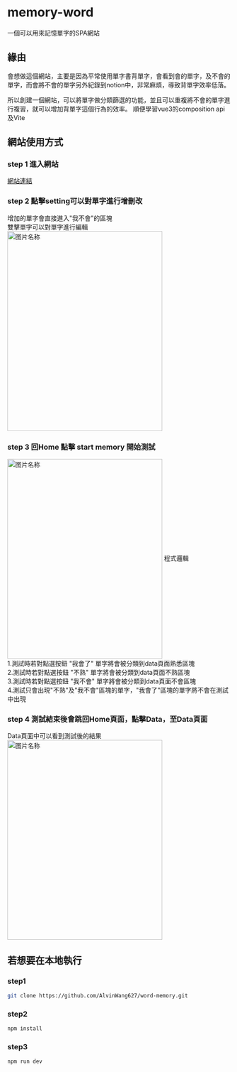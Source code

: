 # memory-word
一個可以用來記憶單字的SPA網站
## 緣由
會想做這個網站，主要是因為平常使用單字書背單字，會看到會的單字，及不會的單字，而會將不會的單字另外紀錄到notion中，非常麻煩，導致背單字效率低落。  
  
所以創建一個網站，可以將單字做分類篩選的功能，並且可以重複將不會的單字進行複習，就可以增加背單字這個行為的效率。
順便學習vue3的composition api及Vite

## 網站使用方式
### step 1 進入網站
<a href="https://alvinwang627.github.io/word-memory/" target="_blank">網站連結</a>


### step 2 點擊setting可以對單字進行增刪改
增加的單字會直接進入"我不會"的區塊  <br>
雙擊單字可以對單字進行編輯<br>
 <img src="https://user-images.githubusercontent.com/93432312/168539636-afd5bd78-b819-4925-9c91-1a2f2b155b70.png" width = "350" height = "450" alt="图片名称" align=center />
### step 3 回Home 點擊 start memory 開始測試

<img src="https://user-images.githubusercontent.com/93432312/168539909-15fdf960-7878-435a-980a-ed853f151860.png" width = "350" height = "450" alt="图片名称" align=center />
程式邏輯<br>
1.測試時若對點選按鈕 "我會了" 單字將會被分類到data頁面熟悉區塊<br>
2.測試時若對點選按鈕 "不熟" 單字將會被分類到data頁面不熟區塊<br>
3.測試時若對點選按鈕 "我不會" 單字將會被分類到data頁面不會區塊<br>
4.測試只會出現"不熟"及"我不會"區塊的單字，"我會了"區塊的單字將不會在測試中出現<br>

### step 4 測試結束後會跳回Home頁面，點擊Data，至Data頁面
Data頁面中可以看到測試後的結果  
<img src="https://user-images.githubusercontent.com/93432312/168539846-9491930d-fb8e-4557-8014-6dc956564871.png" width = "350" height = "450" alt="图片名称" align=center />
## 若想要在本地執行

### step1
```sh
git clone https://github.com/AlvinWang627/word-memory.git
```
### step2
```sh
npm install
```
### step3  
```sh
npm run dev
```
